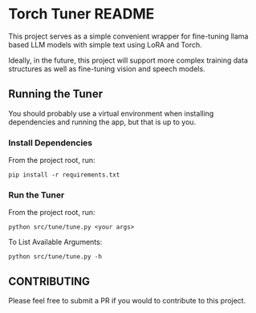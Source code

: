 # Torch Tuner README

This project serves as a simple convenient wrapper for fine-tuning 
llama based LLM models with simple text using LoRA and Torch.

Ideally, in the future, this project will support more complex training data structures
as well as fine-tuning vision and speech models.

## Running the Tuner

You should probably use a virtual environment
when installing dependencies and running the app, but that is up to you.

### Install Dependencies

From the project root, run:

```shell
pip install -r requirements.txt
```

### Run the Tuner

From the project root, run:

```shell
python src/tune/tune.py <your args>
```

To List Available Arguments:

```shell
python src/tune/tune.py -h
```

## CONTRIBUTING

Please feel free to submit a PR if you would to contribute to 
this project.